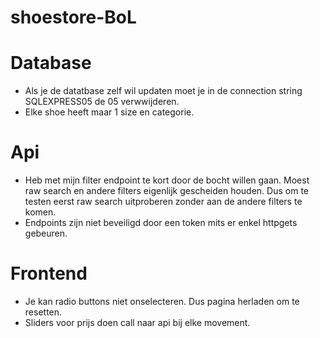 # shoestore-BoL

# Database
- Als je de datatbase zelf wil updaten moet je in de connection string SQLEXPRESS05 de 05 verwwijderen.
- Elke shoe heeft maar 1 size en categorie.

# Api
- Heb met mijn filter endpoint te kort door de bocht willen gaan. Moest raw search en andere filters eigenlijk gescheiden houden. Dus om te testen eerst raw search uitproberen zonder aan de andere filters te komen.
- Endpoints zijn niet beveiligd door een token mits er enkel httpgets gebeuren.

# Frontend
- Je kan radio buttons niet onselecteren. Dus pagina herladen om te resetten.
- Sliders voor prijs doen call naar api bij elke movement.
